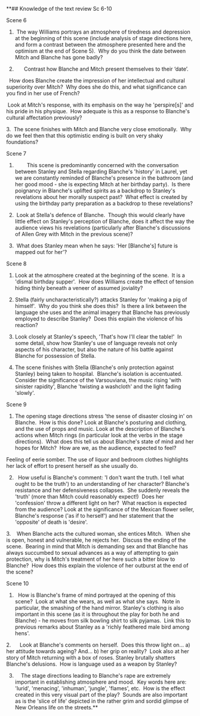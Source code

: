 **## Knowledge of the text review Sc 6-10

  

Scene 6

1.  The way Williams portrays an atmosphere of tiredness and depression at the beginning of this scene (include analysis of stage directions here, and form a contrast between the atmosphere presented here and the optimism at the end of Scene 5).  Why do you think the date between Mitch and Blanche has gone badly?
    

  

2.       Contrast how Blanche and Mitch present themselves to their ‘date’.

  How does Blanche create the impression of her intellectual and cultural superiority over Mitch?  Why does she do this, and what significance can you find in her use of French?

 Look at Mitch's response, with its emphasis on the way he 'perspire[s]' and his pride in his physique.  How adequate is this as a response to Blanche's cultural affectation previously?

  

3.  The scene finishes with Mitch and Blanche very close emotionally.  Why do we feel then that this optimistic ending is built on very shaky foundations?

  
  

Scene 7

1.         This scene is predominantly concerned with the conversation between Stanley and Stella regarding Blanche's 'history' in Laurel, yet we are constantly reminded of Blanche's presence in the bathroom (and her good mood - she is expecting Mitch at her birthday party).  Is there poignancy in Blanche's uplifted spirits as a backdrop to Stanley's revelations about her morally suspect past?  What effect is created by using the birthday party preparation as a backdrop to these revelations?

  

2.  Look at Stella's defence of Blanche.  Though this would clearly have little effect on Stanley's perception of Blanche, does it affect the way the audience views his revelations (particularly after Blanche's discussions of Allen Grey with Mitch in the previous scene)?
    

  

3.  What does Stanley mean when he says: 'Her [Blanche's] future is mapped out for her'?
    

  
  
  
  

Scene 8

1. Look at the atmosphere created at the beginning of the scene.  It is a 'dismal birthday supper'.  How does Williams create the effect of tension hiding thinly beneath a veneer of assumed joviality?


2. Stella (fairly uncharacteristically?) attacks Stanley for 'making a pig of himself'.  Why do you think she does this?  Is there a link between the language she uses and the animal imagery that Blanche has previously employed to describe Stanley?  Does this explain the violence of his reaction?

3. Look closely at Stanley's speech, 'That's how I'll clear the table!'  In some detail, show how Stanley's use of language reveals not only aspects of his character, but also the nature of his battle against Blanche for possession of Stella.

4. The scene finishes with Stella (Blanche's only protection against Stanley) being taken to hospital.  Blanche's isolation is accentuated.  Consider the significance of the Varsouviana, the music rising 'with sinister rapidity', Blanche 'twisting a washcloth' and the light fading 'slowly'.
    

  

Scene 9

1. The opening stage directions stress 'the sense of disaster closing in' on Blanche.  How is this done? Look at Blanche's posturing and clothing, and the use of props and music. Look at the description of Blanche's actions when Mitch rings (in particular look at the verbs in the stage directions).  What does this tell us about Blanche's state of mind and her hopes for Mitch?  How are we, as the audience, expected to feel?

  Feeling of eerie somber. The use of liquor and bedroom clothes highlights her lack of effort to present herself as she usually do. 

2.   How useful is Blanche's comment: 'I don't want the truth. I tell what ought to be the truth') to an understanding of her character? Blanche's resistance and her defensiveness collapses.  She suddenly reveals the 'truth' (more than Mitch could reasonably expect!)  Does her 'confession' throw a different light on her?  What reaction is expected from the audience? Look at the significance of the Mexican flower seller, Blanche's response ('as if to herself') and her statement that the 'opposite' of death is 'desire'.

  

3.    When Blanche acts the cultured woman, she entices Mitch.  When she is open, honest and vulnerable, he rejects her.  Discuss the ending of the scene.  Bearing in mind that Mitch is demanding sex and that Blanche has always succumbed to sexual advances as a way of attempting to gain protection, why is Mitch's treatment of her here such a bitter blow to Blanche?  How does this explain the violence of her outburst at the end of the scene?

  
  
  

Scene 10

1.   How is Blanche's frame of mind portrayed at the opening of this scene?  Look at what she wears, as well as what she says.  Note in particular, the smashing of the hand mirror. Stanley's clothing is also important in this scene (as it is throughout the play for both he and Blanche) - he moves from silk bowling shirt to silk pyjamas.  Link this to previous remarks about Stanley as a 'richly feathered male bird among hens'.

  

2.      Look at Blanche's comments on herself.  Does this throw light on... a) her attitude towards ageing? And… b) her grip on reality?  Look also at her story of Mitch returning with a box of roses. Stanley brutally shatters Blanche's delusions.  How is language used as a weapon by Stanley?

  

3.     The stage directions leading to Blanche's rape are extremely important in establishing atmosphere and mood.  Key words here are: 'lurid', 'menacing', 'inhuman', 'jungle', 'flames', etc.  How is the effect created in this very visual part of the play?  Sounds are also important as is the 'slice of life' depicted in the rather grim and sordid glimpse of New Orleans life on the streets.**